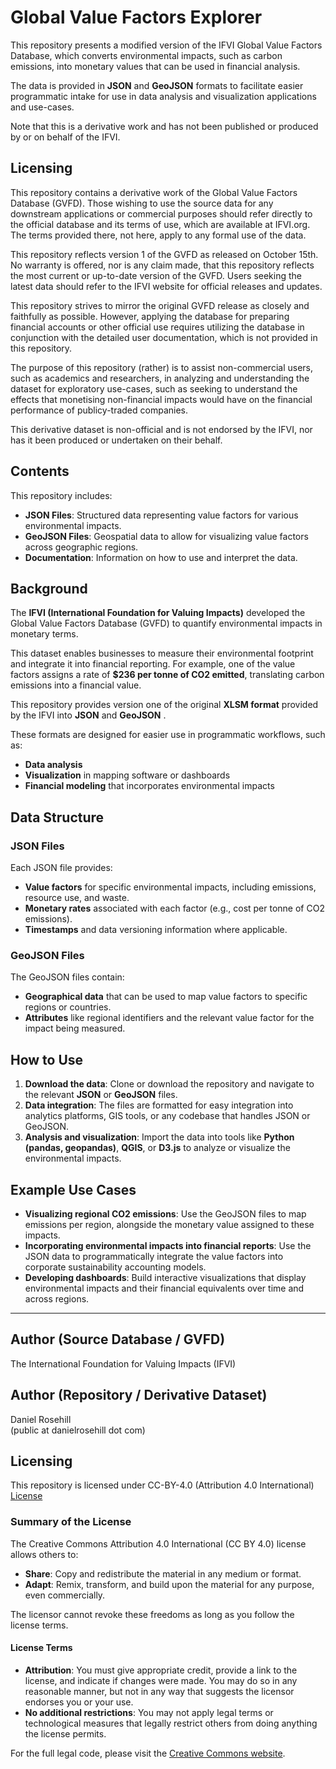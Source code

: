 # Global Value Factors Explorer

This repository presents a modified version of the IFVI Global Value Factors Database, which converts environmental impacts, such as carbon emissions, into monetary values that can be used in financial analysis. 

The data is provided in **JSON** and **GeoJSON** formats to facilitate easier programmatic intake for use in data analysis and visualization applications and use-cases. 

Note that this is a derivative work and has not been published or produced by or on behalf of the IFVI.

## Licensing

This repository contains a derivative work of the Global Value Factors Database (GVFD). Those wishing to use the source data for any downstream applications or commercial purposes should refer directly to the official database and its terms of use, which are available at IFVI.org. The terms provided there, not here, apply to any formal use of the data.

This repository reflects version 1 of the GVFD as released on October 15th. No warranty is offered, nor is any claim made, that this repository reflects the most current or up-to-date version of the GVFD. Users seeking the latest data should refer to the IFVI website for official releases and updates.

This repository strives to mirror the original GVFD release as closely and faithfully as possible. However, applying the database for preparing financial accounts or other official use requires utilizing the database in conjunction with the detailed user documentation, which is not provided in this repository.

The purpose of this repository (rather) is to assist non-commercial users, such as academics and researchers, in analyzing and understanding the dataset for exploratory use-cases, such as seeking to understand the effects that monetising non-financial impacts would have on the financial performance of publicy-traded companies.

This derivative dataset is non-official and is not endorsed by the IFVI, nor has it been produced or undertaken on their behalf.

## Contents

This repository includes:
- **JSON Files**: Structured data representing value factors for various environmental impacts.
- **GeoJSON Files**: Geospatial data to allow for visualizing value factors across geographic regions.
- **Documentation**: Information on how to use and interpret the data.

## Background

The **IFVI (International Foundation for Valuing Impacts)** developed the Global Value Factors Database (GVFD) to quantify environmental impacts in monetary terms. 

This dataset enables businesses to measure their environmental footprint and integrate it into financial reporting. For example, one of the value factors assigns a rate of **$236 per tonne of CO2 emitted**, translating carbon emissions into a financial value.

This repository provides version one of the original **XLSM format** provided by the IFVI into **JSON** and **GeoJSON** . 

These formats are designed for easier use in programmatic workflows, such as:
- **Data analysis**
- **Visualization** in mapping software or dashboards
- **Financial modeling** that incorporates environmental impacts

## Data Structure

### JSON Files
Each JSON file provides:
- **Value factors** for specific environmental impacts, including emissions, resource use, and waste.
- **Monetary rates** associated with each factor (e.g., cost per tonne of CO2 emissions).
- **Timestamps** and data versioning information where applicable.

### GeoJSON Files
The GeoJSON files contain:
- **Geographical data** that can be used to map value factors to specific regions or countries.
- **Attributes** like regional identifiers and the relevant value factor for the impact being measured.

## How to Use

1. **Download the data**: Clone or download the repository and navigate to the relevant **JSON** or **GeoJSON** files.
2. **Data integration**: The files are formatted for easy integration into analytics platforms, GIS tools, or any codebase that handles JSON or GeoJSON.
3. **Analysis and visualization**: Import the data into tools like **Python (pandas, geopandas)**, **QGIS**, or **D3.js** to analyze or visualize the environmental impacts.

## Example Use Cases

- **Visualizing regional CO2 emissions**: Use the GeoJSON files to map emissions per region, alongside the monetary value assigned to these impacts.
- **Incorporating environmental impacts into financial reports**: Use the JSON data to programmatically integrate the value factors into corporate sustainability accounting models.
- **Developing dashboards**: Build interactive visualizations that display environmental impacts and their financial equivalents over time and across regions.

---

## Author (Source Database / GVFD)

The International Foundation for Valuing Impacts (IFVI)

## Author (Repository / Derivative Dataset)

Daniel Rosehill  
(public at danielrosehill dot com)

## Licensing

This repository is licensed under CC-BY-4.0 (Attribution 4.0 International) 
[License](https://creativecommons.org/licenses/by/4.0/)

### Summary of the License
The Creative Commons Attribution 4.0 International (CC BY 4.0) license allows others to:
- **Share**: Copy and redistribute the material in any medium or format.
- **Adapt**: Remix, transform, and build upon the material for any purpose, even commercially.

The licensor cannot revoke these freedoms as long as you follow the license terms.

#### License Terms
- **Attribution**: You must give appropriate credit, provide a link to the license, and indicate if changes were made. You may do so in any reasonable manner, but not in any way that suggests the licensor endorses you or your use.
- **No additional restrictions**: You may not apply legal terms or technological measures that legally restrict others from doing anything the license permits.

For the full legal code, please visit the [Creative Commons website](https://creativecommons.org/licenses/by/4.0/legalcode).